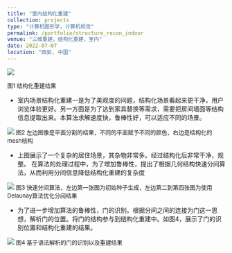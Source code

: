 ```yaml
---
title: "室内结构化重建"
collection: projects
type: "计算机图形学，计算机视觉"
permalink: /portfolio/structure_recon_indoor
venue: "三维重建，结构化重建，室内"
date: 2022-07-07
location: "西安, 中国"
---
```


![](/portfolio/structure_recon_indoor/1.png)

<font size=2>图1 结构化重建结果</font>

- 室内场景结构化重建一是为了美观度的问题，结构化场景看起来更干净，用户浏览体验更好。另一方面是为了达到家具替换等需求，需要把房间墙面等结构信息提取出来。本算法求解速度快，鲁棒性好，可以适应不同的场景。


![](/portfolio/structure_recon_indoor/2.png)
<font size=2>图2 左边图像是平面分割的结果，不同的平面赋予不同的颜色，右边是结构化的mesh结构</font>


*   上图展示了一个复杂的居住场景，其杂物非常多。经过结构化后非常干净，规整。
    在算法的处理过程中，为了增加鲁棒性，提出了根据几何结构快速分间算法，从而利用分间信息降低结构化重建的复杂度

![](/portfolio/structure_recon_indoor/3.png)
<font size=2>图3 快速分间算法，左边第一张图为初始种子生成，左边第二到第四张图为使用Delaunay算法优化分间结果</font>

*   为了进一步增加算法的鲁棒性，门的识别。根据分间之间的连接为门这一思想，解析门的位置。将门的结构参与到结构化重建中。如图4，展示了门的识别位置和结构化重建的结果。

![](/portfolio/structure_recon_indoor/4.png)
<font size=2>图4 基于语法解析的门的识别以及重建结果</font>